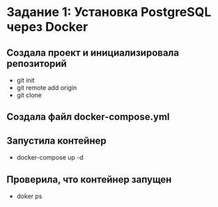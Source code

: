# Задание 1: Установка PostgreSQL через Docker
## Создала проект и инициализировала репозиторий

- git init
- git remote add origin
- git clone

## Создала файл docker-compose.yml

## Запустила контейнер
- docker-compose up -d

## Проверила, что контейнер запущен
- doker ps
